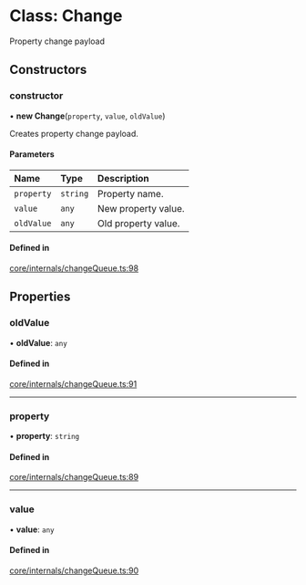 # Class: Change

Property change payload

## Constructors

### constructor

• **new Change**(`property`, `value`, `oldValue`)

Creates property change payload.

#### Parameters

| Name | Type | Description |
| :------ | :------ | :------ |
| `property` | `string` | Property name. |
| `value` | `any` | New property value. |
| `oldValue` | `any` | Old property value. |

#### Defined in

[core/internals/changeQueue.ts:98](https://github.com/io-gui/iogui/blob/tsc/src/core/internals/changeQueue.ts#L98)

## Properties

### oldValue

• **oldValue**: `any`

#### Defined in

[core/internals/changeQueue.ts:91](https://github.com/io-gui/iogui/blob/tsc/src/core/internals/changeQueue.ts#L91)

___

### property

• **property**: `string`

#### Defined in

[core/internals/changeQueue.ts:89](https://github.com/io-gui/iogui/blob/tsc/src/core/internals/changeQueue.ts#L89)

___

### value

• **value**: `any`

#### Defined in

[core/internals/changeQueue.ts:90](https://github.com/io-gui/iogui/blob/tsc/src/core/internals/changeQueue.ts#L90)
